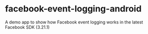 facebook-event-logging-android
==============================

A demo app to show how Facebook event logging works in the latest Facebook SDK (3.21.1)
